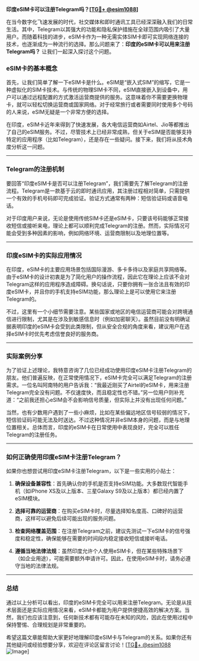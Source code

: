 **印度eSIM卡可以注册Telegram吗？[[TG💪+ @esim1088](https://t.me/s/esim1088)]**

在当今数字化飞速发展的时代，社交媒体和即时通讯工具已经深深融入我们的日常生活。其中，Telegram以其强大的功能和隐私保护措施在全球范围内吸引了大量用户。而随着科技的进步，eSIM卡作为一种无需实体SIM卡即可实现网络连接的技术，也逐渐成为一种流行的选择。那么问题来了：**印度的eSIM卡可以用来注册Telegram吗？** 让我们一起深入探讨这个问题。

### eSIM卡的基本概念

首先，让我们简单了解一下eSIM卡是什么。eSIM是“嵌入式SIM”的缩写，它是一种虚拟化的SIM卡技术。与传统的物理SIM卡不同，eSIM直接嵌入到设备中，用户可以通过远程配置的方式激活运营商提供的服务。这意味着你不需要更换物理卡，就可以轻松切换运营商或国家网络。对于经常旅行或者需要同时使用多个号码的人来说，eSIM无疑是一个非常方便的选择。

在印度，eSIM卡近年来得到了快速发展，各大电信运营商如Airtel、Jio等都推出了自己的eSIM服务。不过，尽管技术上已经非常成熟，但关于eSIM是否能够支持特定的应用程序（比如Telegram），还是存在一些疑问。接下来，我们将从技术角度分析这一问题。

---

### Telegram的注册机制

要回答“印度eSIM卡是否可以注册Telegram”，我们需要先了解Telegram的注册流程。Telegram是一款基于云的即时通讯应用，其注册过程相对简单，只需提供一个有效的手机号码即可完成验证。验证方式通常有两种：短信验证码或语音电话。

对于印度用户来说，无论是使用传统SIM卡还是eSIM卡，只要该号码能够正常接收短信或接听来电，理论上都可以顺利完成Telegram的注册。然而，实际情况可能会受到多种因素的影响，例如网络环境、运营商限制以及地理位置等。

---

### 印度eSIM卡的实际应用情况

在印度，eSIM卡的主要应用场景包括国际漫游、多卡多待以及家庭共享网络等。由于eSIM卡的设计初衷是为了简化用户的操作流程，因此它在理论上应该不会对Telegram这样的应用程序造成障碍。换句话说，只要你拥有一张合法且有效的印度eSIM卡，并且你的手机支持eSIM功能，那么理论上是可以使用它来注册Telegram的。

不过，这里有一个小细节需要注意。某些国家或地区的电信运营商可能会对跨境通信进行限制，尤其是在涉及到敏感信息时（例如加密聊天）。虽然目前没有明确证据表明印度的eSIM卡会受到此类限制，但从安全合规的角度来看，建议用户在选择eSIM卡时优先考虑信誉良好的服务商。

---

### 实际案例分享

为了验证上述理论，我特意咨询了几位已经成功使用印度eSIM卡注册Telegram的朋友。他们普遍反映，在正常使用情况下，eSIM卡完全可以满足Telegram的注册需求。一位名叫阿南特的用户告诉我：“我最近刚买了Airtel的eSIM卡，用来注册Telegram完全没有问题。不仅速度快，而且稳定性也不错。”另一位用户则补充道：“之前我还担心eSIM会不会影响信号质量，但实际上并没有出现任何问题。”

当然，也有少数用户遇到了一些小麻烦，比如在某些偏远地区信号较弱的情况下，短信验证码可能无法及时送达。不过这种情况并非eSIM本身的问题，而是与地理位置相关。总体而言，印度的eSIM卡在日常使用中表现良好，完全可以胜任Telegram的注册任务。

---

### 如何正确使用印度eSIM卡注册Telegram？

如果你也想尝试用印度eSIM卡注册Telegram，以下是一些实用的小贴士：

1. **确保设备兼容性**：首先确认你的手机是否支持eSIM功能。大多数现代智能手机（如iPhone XS及以上版本、三星Galaxy S9及以上版本）都已经内置了eSIM模块。
   
2. **选择可靠的运营商**：在购买eSIM卡时，尽量选择知名度高、口碑好的运营商，这样可以避免后续可能出现的服务问题。

3. **检查网络覆盖范围**：在注册Telegram之前，建议先测试一下eSIM卡的信号强度和稳定性，确保能够在需要的时间段内稳定接收短信或接听电话。

4. **遵循当地法律法规**：虽然印度允许个人使用eSIM卡，但在某些特殊场景下（如企业用途），可能需要额外申请许可。因此，在使用eSIM卡时，请务必遵守当地的法律法规。

---

### 总结

通过以上分析可以看出，印度的eSIM卡完全可以用来注册Telegram。无论是从技术层面还是实际应用情况来看，eSIM卡都能为用户提供便捷高效的解决方案。当然，我们也应该注意到，任何新技术都有可能存在未知的风险，因此在使用过程中保持警惕、合理规划是非常重要的。

希望这篇文章能帮助大家更好地理解印度eSIM卡与Telegram的关系。如果你还有其他疑问或经验想要分享，欢迎在评论区留言讨论！[[TG💪+ @esim1088](https://t.me/s/esim1088) ![Image](https://i.postimg.cc/4NQfJmqS/Snipaste-2025-05-13-00-14-12.png)]